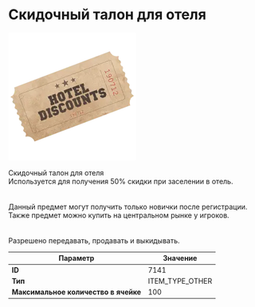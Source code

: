 # Скидочный талон для отеля

![Item Image](../img/7141.webp?raw=true)

Скидочный талон для отеля<br>Используется для получения 50% скидки при заселении в отель.<br><br><br>Данный предмет могут получить только новички после регистрации.<br>Также предмет можно купить на центральном рынке у игроков.<br><br><br>Разрешено передавать, продавать и выкидывать.


| Параметр | Значение |
|----------|----------|
| **ID** | 7141 |
| **Тип** | ITEM_TYPE_OTHER |
| **Максимальное количество в ячейке** | 100 |

